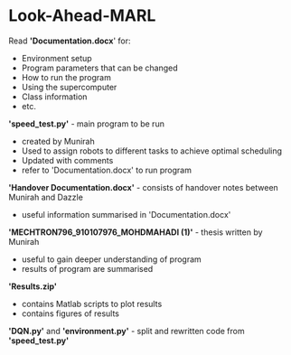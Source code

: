 # Look-Ahead-MARL

Read **'Documentation.docx**' for:
- Environment setup
- Program parameters that can be changed
- How to run the program
- Using the supercomputer
- Class information
- etc.

**'speed_test.py'** - main program to be run
- created by Munirah
- Used to assign robots to different tasks to achieve optimal scheduling
- Updated with comments
- refer to 'Documentation.docx' to run program 

**'Handover Documentation.docx'** - consists of handover notes between Munirah and Dazzle
- useful information summarised in 'Documentation.docx'

**'MECHTRON796_910107976_MOHDMAHADI (1)'** - thesis written by Munirah
- useful to gain deeper understanding of program 
- results of program are summarised

**'Results.zip'**
- contains Matlab scripts to plot results 
- contains figures of results

**'DQN.py'** and **'environment.py'** - split and rewritten code from **'speed_test.py'**
